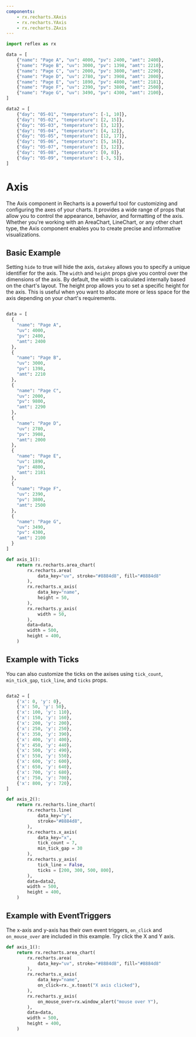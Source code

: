 ```yaml
---
components:
    - rx.recharts.XAxis
    - rx.recharts.YAxis
    - rx.recharts.ZAxis
---
```

```python exec
import reflex as rx

data = [
    {"name": "Page A", "uv": 4000, "pv": 2400, "amt": 2400},
    {"name": "Page B", "uv": 3000, "pv": 1398, "amt": 2210},
    {"name": "Page C", "uv": 2000, "pv": 3800, "amt": 2290},
    {"name": "Page D", "uv": 2780, "pv": 3908, "amt": 2000},
    {"name": "Page E", "uv": 1890, "pv": 4800, "amt": 2181},
    {"name": "Page F", "uv": 2390, "pv": 3800, "amt": 2500},
    {"name": "Page G", "uv": 3490, "pv": 4300, "amt": 2100},
]

data2 = [
    {"day": "05-01", "temperature": [-1, 10]},
    {"day": "05-02", "temperature": [2, 15]},
    {"day": "05-03", "temperature": [3, 12]},
    {"day": "05-04", "temperature": [4, 12]},
    {"day": "05-05", "temperature": [12, 17]},
    {"day": "05-06", "temperature": [5, 16]},
    {"day": "05-07", "temperature": [3, 12]},
    {"day": "05-08", "temperature": [0, 8]},
    {"day": "05-09", "temperature": [-3, 5]},
]

```

# Axis

The Axis component in Recharts is a powerful tool for customizing and configuring the axes of your charts. It provides a wide range of props that allow you to control the appearance, behavior, and formatting of the axis. Whether you're working with an AreaChart, LineChart, or any other chart type, the Axis component enables you to create precise and informative visualizations.

## Basic Example

Setting `hide` to true will hide the axis, `datakey` allows you to specify a unique identifier for the axis. The `width` and `height` props give you control over the dimensions of the axis. By default, the width is calculated internally based on the chart's layout. The height prop allows you to set a specific height for the axis. This is useful when you want to allocate more or less space for the axis depending on your chart's requirements.


```python demo graphing

data = [
  {
    "name": "Page A",
    "uv": 4000,
    "pv": 2400,
    "amt": 2400
  },
  {
    "name": "Page B",
    "uv": 3000,
    "pv": 1398,
    "amt": 2210
  },
  {
    "name": "Page C",
    "uv": 2000,
    "pv": 9800,
    "amt": 2290
  },
  {
    "name": "Page D",
    "uv": 2780,
    "pv": 3908,
    "amt": 2000
  },
  {
    "name": "Page E",
    "uv": 1890,
    "pv": 4800,
    "amt": 2181
  },
  {
    "name": "Page F",
    "uv": 2390,
    "pv": 3800,
    "amt": 2500
  },
  {
    "name": "Page G",
    "uv": 3490,
    "pv": 4300,
    "amt": 2100
  }
]

def axis_1():
    return rx.recharts.area_chart(
        rx.recharts.area(
            data_key="uv", stroke="#8884d8", fill="#8884d8"
        ),
        rx.recharts.x_axis(
            data_key="name",
            height = 50,
        ),
        rx.recharts.y_axis(
            width = 50,
        ),
        data=data,
        width = 500,
        height = 400,
    )
```


## Example with Ticks

You can also customize the ticks on the axises using `tick_count`, `min_tick_gap`, `tick_line`, and `ticks` props.

```python demo graphing

data2 = [
    {'x': 0, 'y': 0},
    {'x': 50, 'y': 50},
    {'x': 100, 'y': 110},
    {'x': 150, 'y': 160},
    {'x': 200, 'y': 200},
    {'x': 250, 'y': 250},
    {'x': 350, 'y': 390},
    {'x': 400, 'y': 400},
    {'x': 450, 'y': 440},
    {'x': 500, 'y': 490},
    {'x': 550, 'y': 550},
    {'x': 600, 'y': 600},
    {'x': 650, 'y': 640},
    {'x': 700, 'y': 680},
    {'x': 750, 'y': 700},
    {'x': 800, 'y': 720},
]

def axis_2():
    return rx.recharts.line_chart(
        rx.recharts.line(
            data_key="y",
            stroke="#8884d8",
        ),
        rx.recharts.x_axis(
            data_key="x", 
            tick_count = 7, 
            min_tick_gap = 30
        ),
        rx.recharts.y_axis(
            tick_line = False,
            ticks = [200, 300, 500, 800],
        ),
        data=data2,
        width = 500,
        height = 400,
    )
```

## Example with EventTriggers

The x-axis and y-axis has their own event triggers, `on_click` and `on_mouse_over` are included in this example. Try click the X and Y axis. 

```python demo graphing
def axis_1():
    return rx.recharts.area_chart(
        rx.recharts.area(
            data_key="uv", stroke="#8884d8", fill="#8884d8"
        ),
        rx.recharts.x_axis(
            data_key="name",
            on_click=rx._x.toast("X axis clicked"),
        ),
        rx.recharts.y_axis(
            on_mouse_over=rx.window_alert("mouse over Y"),
        ),
        data=data,
        width = 500,
        height = 400,
    )
```